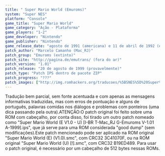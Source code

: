 ```yaml
---
title: " Super Mario World (Emuroms)"
system: "Super NES"
platform: "Console"
game_title: "Super Mario World"
game_category: "Ação - Plataforma"
game_players: "1-2"
game_developer: "Nintendo"
game_publisher: "Nintendo"
game_release_date: "agosto de 1991 (americana) e 11 de abril de 1992 (européia)"
patch_author: "Marcelo Camanho (Mac_RJ)"
patch_group: "Emuroms (extinto)"
patch_site: "http://pagina.de/emutrans/ (fora do ar)"
patch_version: "1.01"
patch_release: "20 de agosto de 1999 (provavelmente)"
patch_type: "Patch IPS dentro de pacote ZIP"
patch_progress: "???"
patch_images: ["http://img.romhackers.org/traducoes/%5BSNES%5D%20Super%20Mario%20World%20-%201.png","http://img.romhackers.org/traducoes/%5BSNES%5D%20Super%20Mario%20World%20-%20Emuroms%20-%202.png","http://img.romhackers.org/traducoes/%5BSNES%5D%20Super%20Mario%20World%20-%20Emuroms%20-%203.png"]
---
```

Tradução bem parcial, sem fonte acentuada e com apenas as mensagens informativas traduzidas, mas com erros de pontuação e alguns de português, palavras comidas nos diálogos e problemas com ponteiros (uma dica passando pela outra).ATENÇÃO:O patch original foi feito sobre uma ROM com cabeçalho, por conta disso, foi tirado um outro patch nomeado como "Super Mario World (E V1.0 - U) [I-BR T-Mac_RJ G-Emuroms V-1.01 A-1999].ips", que já serve para uma ROM considerada "good dump" (sem modificações).Este patch mencionado pode ser aplicado na ROM original "Super Mario World (E) (V1.0).smc", com CRC32 3C41070F, ou na ROM original "Super Mario World (U) [!].smc", com CRC32 B19ED489. Para usar o patch original, é necessário por um cabeçalho de 512 bytes nessas ROMs.